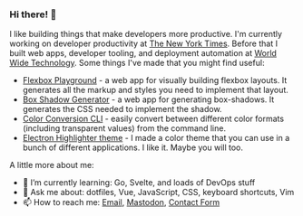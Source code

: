 ### Hi there! 👋

I like building things that make developers more productive. I'm currently working on developer productivity at [The New York Times](https://github.com/nytimes). Before that I built web apps, developer tooling, and deployment automation at [World Wide Technology](https://wwt.com/). Some things I've made that you might find useful:

- [Flexbox Playground](https://flexbox.tech) - a web app for visually building flexbox layouts. It generates all the markup and styles you need to implement that layout.
- [Box Shadow Generator](https://box-shadow.dev) - a web app for generating box-shadows. It generates the CSS needed to implement the shadow.
- [Color Conversion CLI](https://www.npmjs.com/package/convert-color-cli) - easily convert between different color formats (including transparent values) from the command line.
- [Electron Highlighter theme](https://github.com/electron-highlighter) - I made a color theme that you can use in a bunch of different applications. I like it. Maybe you will too.


A little more about me:

- 🌱 I’m currently learning: Go, Svelte, and loads of DevOps stuff
- 💬 Ask me about: dotfiles, Vue, JavaScript, CSS, keyboard shortcuts, Vim
- 📫 How to reach me: [Email](mailto:mike@mikemcbride.dev), [Mastodon](https://hachyderm.io/@mcbridem), [Contact Form](https://mikemcbride.dev/contact)
